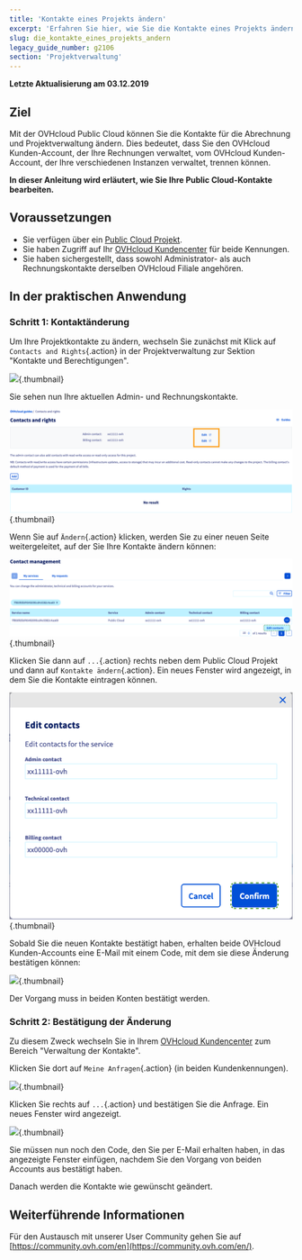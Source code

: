 ```yaml
---
title: 'Kontakte eines Projekts ändern'
excerpt: 'Erfahren Sie hier, wie Sie die Kontakte eines Projekts ändern können'
slug: die_kontakte_eines_projekts_andern
legacy_guide_number: g2106
section: 'Projektverwaltung'
---
```


**Letzte Aktualisierung am 03.12.2019**

## Ziel

Mit der OVHcloud Public Cloud können Sie die Kontakte für die Abrechnung und Projektverwaltung ändern.
Dies bedeutet, dass Sie den OVHcloud Kunden-Account, der Ihre Rechnungen verwaltet, vom OVHcloud Kunden-Account, der Ihre verschiedenen Instanzen verwaltet, trennen können.

**In dieser Anleitung wird erläutert, wie Sie Ihre Public Cloud-Kontakte bearbeiten.**


## Voraussetzungen

- Sie verfügen über ein [Public Cloud Projekt](https://www.ovhcloud.com/de/public-cloud).
- Sie haben Zugriff auf Ihr [OVHcloud Kundencenter](https://www.ovh.com/auth/?action=gotomanager&from=https://www.ovh.de/&ovhSubsidiary=de) für beide Kennungen.
- Sie haben sichergestellt, dass sowohl Administrator- als auch Rechnungskontakte derselben OVHcloud Filiale angehören.

## In der praktischen Anwendung

### Schritt 1: Kontaktänderung

Um Ihre Projektkontakte zu ändern, wechseln Sie zunächst mit Klick auf `Contacts and Rights`{.action} in der Projektverwaltung zur Sektion "Kontakte und Berechtigungen".

![](images/contact.png){.thumbnail}

Sie sehen nun Ihre aktuellen Admin- und Rechnungskontakte.

![](images/contact1.png){.thumbnail}

Wenn Sie auf `Ändern`{.action} klicken, werden Sie zu einer neuen Seite weitergeleitet, auf der Sie Ihre Kontakte ändern können:

![](images/contactchange.png){.thumbnail}

Klicken Sie dann auf `...`{.action} rechts neben dem Public Cloud Projekt und dann auf `Kontakte ändern`{.action}. Ein neues Fenster wird angezeigt, in dem Sie die Kontakte eintragen können.

![](images/contactchange1.png){.thumbnail}

Sobald Sie die neuen Kontakte bestätigt haben, erhalten beide OVHcloud Kunden-Accounts eine E-Mail mit einem Code, mit dem sie diese Änderung bestätigen können:

![](images/contactchange2.png){.thumbnail}

Der Vorgang muss in beiden Konten bestätigt werden.

### Schritt 2: Bestätigung der Änderung

Zu diesem Zweck wechseln Sie in Ihrem [OVHcloud Kundencenter](https://www.ovh.com/manager/dedicated/#/contacts/services) zum Bereich "Verwaltung der Kontakte".

Klicken Sie dort auf `Meine Anfragen`{.action} (in beiden Kundenkennungen).

![](images/controlpanel1.png){.thumbnail}

Klicken Sie rechts auf `...`{.action} und bestätigen Sie die Anfrage. Ein neues Fenster wird angezeigt. 

![](images/contactchange3.png){.thumbnail}

Sie müssen nun noch den Code, den Sie per E-Mail erhalten haben, in das angezeigte Fenster einfügen, nachdem Sie den Vorgang von beiden Accounts aus bestätigt haben.

Danach werden die Kontakte wie gewünscht geändert.

## Weiterführende Informationen

Für den Austausch mit unserer User Community gehen Sie auf [https://community.ovh.com/en](https://community.ovh.com/en/).

